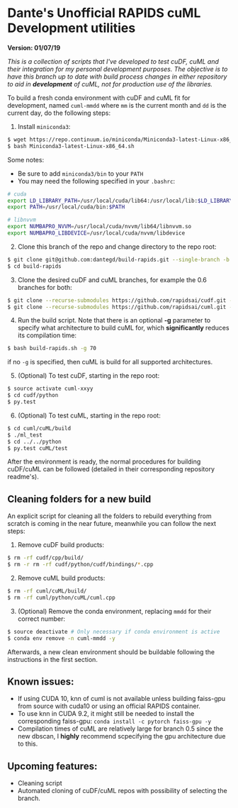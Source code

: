 # Dante's Unofficial RAPIDS cuML Development utilities
**Version: 01/07/19**

*This is a collection of scripts that I've developed to test cuDF, cuML and their integration for my personal development purposes. The objective is to have this branch up to date with build process changes in either repository to aid in **development** of cuML, not for production use of the libraries.*

To build a fresh conda environment with cuDF and cuML fit for development, named `cuml-mmdd` where `mm` is the current month and `dd` is the current day, do the following steps:

1. Install `miniconda3`:

```bash
$ wget https://repo.continuum.io/miniconda/Miniconda3-latest-Linux-x86_64.sh
$ bash Miniconda3-latest-Linux-x86_64.sh
```

Some notes:
* Be sure to add `miniconda3/bin` to your `PATH`
* You may need the following specified in your `.bashrc`:
```bash
# cuda
export LD_LIBRARY_PATH=/usr/local/cuda/lib64:/usr/local/lib:$LD_LIBRARY_PATH
export PATH=/usr/local/cuda/bin:$PATH

# libnvvm
export NUMBAPRO_NVVM=/usr/local/cuda/nvvm/lib64/libnvvm.so
export NUMBAPRO_LIBDEVICE=/usr/local/cuda/nvvm/libdevice
```

2. Clone this branch of the repo and change directory to the repo root:

```bash
$ git clone git@github.com:dantegd/build-rapids.git --single-branch -b dev-cuml
$ cd build-rapids
```

3. Clone the desired cuDF and cuML branches, for example the 0.6 branches for both:

```bash
$ git clone --recurse-submodules https://github.com/rapidsai/cudf.git --single-branch -b branch-0.6
$ git clone --recurse-submodules https://github.com/rapidsai/cuml.git --single-branch -b branch-0.6
```

4. Run the build script. Note that there is an optional **-g** parameter to specify what architecture to build cuML for, which **significantly** reduces its compilation time:

```bash
$ bash build-rapids.sh -g 70
```

if no `-g` is specified, then cuML is build for all supported architectures.

5. (Optional) To test cuDF, starting in the repo root:

```bash
$ source activate cuml-xxyy
$ cd cudf/python
$ py.test
```

6. (Optional) To test cuML, starting in the repo root:

```bash
$ cd cuml/cuML/build
$ ./ml_test
$ cd ../../python
$ py.test cuML/test
```

After the environment is ready, the normal procedures for building cuDF/cuML can be followed (detailed in their corresponding repository readme's).

## Cleaning folders for a new build

An explicit script for cleaning all the folders to rebuild everything from scratch is coming in the near future, meanwhile you can follow the next steps:

1. Remove cuDF build products:

```bash
$ rm -rf cudf/cpp/build/
$ rm -r rm -rf cudf/python/cudf/bindings/*.cpp
```

2. Remove cuML build products:

```bash
$ rm -rf cuml/cuML/build/
$ rm -rf cuml/python/cuML/cuml.cpp
```

3. (Optional) Remove the conda environment, replacing `mmdd` for their correct number:

```bash
$ source deactivate # Only necessary if conda environment is active
$ conda env remove -n cuml-mmdd -y
```

Afterwards, a new clean environment should be buildable following the instructions in the first section.

## Known issues:

- If using CUDA 10, knn of cuml is not available unless building faiss-gpu from source with cuda10 or using an official RAPIDS container.
- To use knn in CUDA 9.2, it might still be needed to install the corresponding faiss-gpu: `conda install -c pytorch faiss-gpu -y`
- Compilation times of cuML are relatively large for branch 0.5 since the new dbscan, I **highly** recommend scpecifying the gpu architecture due to this.


## Upcoming features:

- Cleaning script
- Automated cloning of cuDF/cuML repos with possibility of selecting the branch.

